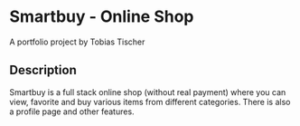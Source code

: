 # Smartbuy - Online Shop

A portfolio project by Tobias Tischer

## Description

Smartbuy is a full stack online shop (without real payment) where you can view, favorite and buy various items from different categories. There is also a profile page and other features.
